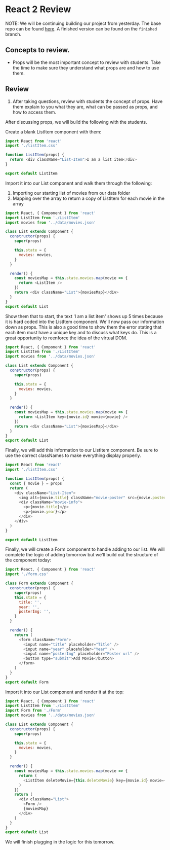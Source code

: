 # React 2 Review

NOTE: We will be continuing building our project from yesterday. The base repo can be found [here](https://github.com/andrewwestenskow/react-morning-reviews). A finished version can be found on the `finished` branch.

## Concepts to review.

- Props will be the most important concept to review with students. Take the time to make sure they understand what props are and how to use them.

## Review

1. After taking questions, review with students the concept of props. Have them explain to you what they are, what can be passed as props, and how to access them.

After discussing props, we will build the following with the students.

Create a blank ListItem component with them:

```js
import React from 'react'
import './listItem.css'

function ListItem(props) {
  return <div className="List-Item">I am a list item</div>
}

export default ListItem
```

Import it into our List component and walk them through the following:

1. Importing our starting list of movies from our data folder
2. Mapping over the array to return a copy of ListItem for each movie in the array

```js
import React, { Component } from 'react'
import ListItem from './ListItem'
import movies from '../data/movies.json'

class List extends Component {
  constructor(props) {
    super(props)

    this.state = {
      movies: movies,
    }
  }

  render() {
    const moviesMap = this.state.movies.map(movie => {
      return <ListItem />
    })
    return <div className="List">{moviesMap}</div>
  }
}
export default List
```

Show them that to start, the text 'I am a list item' shows up 5 times because it is hard coded into the ListItem component. We'll now pass our information down as props. This is also a good time to show them the error stating that each item must have a unique key and to discuss what keys do. This is a great opportunity to reenforce the idea of the virtual DOM.

```js
import React, { Component } from 'react'
import ListItem from './ListItem'
import movies from '../data/movies.json'

class List extends Component {
  constructor(props) {
    super(props)

    this.state = {
      movies: movies,
    }
  }

  render() {
    const moviesMap = this.state.movies.map(movie => {
      return <ListItem key={movie.id} movie={movie} />
    })
    return <div className="List">{moviesMap}</div>
  }
}
export default List
```

Finally, we will add this information to our ListItem component. Be sure to use the correct classNames to make everything display properly.

```js
import React from 'react'
import './listItem.css'

function ListItem(props) {
  const { movie } = props
  return (
    <div className="List-Item">
      <img alt={movie.title} className="movie-poster" src={movie.posterImg} />
      <div className="movie-info">
        <p>{movie.title}</p>
        <p>{movie.year}</p>
      </div>
    </div>
  )
}

export default ListItem
```

Finally, we will create a Form component to handle adding to our list. We will complete the logic of adding tomorrow but we'll build out the structure of the component today:

```js
import React, { Component } from 'react'
import './form.css'

class Form extends Component {
  constructor(props) {
    super(props)
    this.state = {
      title: '',
      year: '',
      posterImg: '',
    }
  }

  render() {
    return (
      <form className="Form">
        <input name="title" placeholder="Title" />
        <input name="year" placeholder="Year" />
        <input name="posterImg" placeholder="Poster url" />
        <button type="submit">Add Movie</button>
      </form>
    )
  }
}
export default Form
```

Import it into our List component and render it at the top:

```js
import React, { Component } from 'react'
import ListItem from './ListItem'
import Form from './Form'
import movies from '../data/movies.json'

class List extends Component {
  constructor(props) {
    super(props)

    this.state = {
      movies: movies,
    }
  }

  render() {
    const moviesMap = this.state.movies.map(movie => {
      return (
        <ListItem deleteMovie={this.deleteMovie} key={movie.id} movie={movie} />
      )
    })
    return (
      <div className="List">
        <Form />
        {moviesMap}
      </div>
    )
  }
}
export default List
```

We will finish plugging in the logic for this tomorrow.
